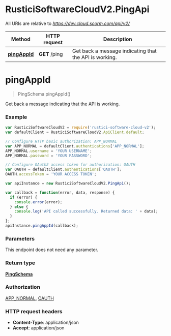 # RusticiSoftwareCloudV2.PingApi

All URIs are relative to *https://dev.cloud.scorm.com/api/v2/*

Method | HTTP request | Description
------------- | ------------- | -------------
[**pingAppId**](PingApi.md#pingAppId) | **GET** /ping | Get back a message indicating that the API is working.


<a name="pingAppId"></a>
# **pingAppId**
> PingSchema pingAppId()

Get back a message indicating that the API is working.

### Example
```javascript
var RusticiSoftwareCloudV2 = require('rustici-software-cloud-v2');
var defaultClient = RusticiSoftwareCloudV2.ApiClient.default;

// Configure HTTP basic authorization: APP_NORMAL
var APP_NORMAL = defaultClient.authentications['APP_NORMAL'];
APP_NORMAL.username = 'YOUR USERNAME';
APP_NORMAL.password = 'YOUR PASSWORD';

// Configure OAuth2 access token for authorization: OAUTH
var OAUTH = defaultClient.authentications['OAUTH'];
OAUTH.accessToken = 'YOUR ACCESS TOKEN';

var apiInstance = new RusticiSoftwareCloudV2.PingApi();

var callback = function(error, data, response) {
  if (error) {
    console.error(error);
  } else {
    console.log('API called successfully. Returned data: ' + data);
  }
};
apiInstance.pingAppId(callback);
```

### Parameters
This endpoint does not need any parameter.

### Return type

[**PingSchema**](PingSchema.md)

### Authorization

[APP_NORMAL](../README.md#APP_NORMAL), [OAUTH](../README.md#OAUTH)

### HTTP request headers

 - **Content-Type**: application/json
 - **Accept**: application/json

